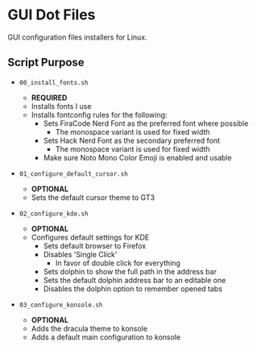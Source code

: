 # GUI Dot Files

GUI configuration files installers for Linux.

## Script Purpose

* `00_install_fonts.sh`
  * **REQUIRED**
  * Installs fonts I use
  * Installs fontconfig rules for the following:
    * Sets FiraCode Nerd Font as the preferred font where possible
      * The monospace variant is used for fixed width
    * Sets Hack Nerd Font as the secondary preferred font
      * The monospace variant is used for fixed width
    * Make sure Noto Mono Color Emoji is enabled and usable

* `01_configure_default_cursor.sh`
  * **OPTIONAL**
  * Sets the default cursor theme to GT3

* `02_configure_kde.sh`
  * **OPTIONAL**
  * Configures default settings for KDE
    * Sets default browser to Firefox
    * Disables 'Single Click'
      * In favor of double click for everything
    * Sets dolphin to show the full path in the address bar
    * Sets the default dolphin address bar to an editable one
    * Disables the dolphin option to remember opened tabs

* `03_configure_konsole.sh`
  * **OPTIONAL**
  * Adds the dracula theme to konsole
  * Adds a default main configuration to konsole

